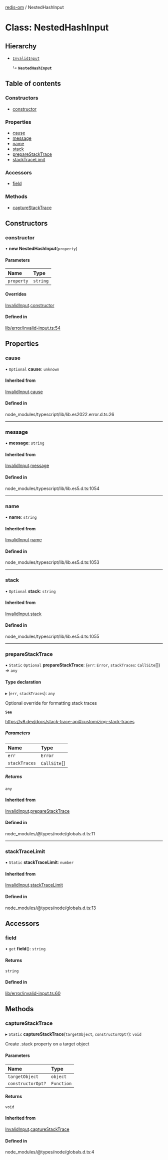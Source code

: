 [redis-om](../README.md) / NestedHashInput

# Class: NestedHashInput

## Hierarchy

- [`InvalidInput`](InvalidInput.md)

  ↳ **`NestedHashInput`**

## Table of contents

### Constructors

- [constructor](NestedHashInput.md#constructor)

### Properties

- [cause](NestedHashInput.md#cause)
- [message](NestedHashInput.md#message)
- [name](NestedHashInput.md#name)
- [stack](NestedHashInput.md#stack)
- [prepareStackTrace](NestedHashInput.md#preparestacktrace)
- [stackTraceLimit](NestedHashInput.md#stacktracelimit)

### Accessors

- [field](NestedHashInput.md#field)

### Methods

- [captureStackTrace](NestedHashInput.md#capturestacktrace)

## Constructors

### constructor

• **new NestedHashInput**(`property`)

#### Parameters

| Name | Type |
| :------ | :------ |
| `property` | `string` |

#### Overrides

[InvalidInput](InvalidInput.md).[constructor](InvalidInput.md#constructor)

#### Defined in

[lib/error/invalid-input.ts:54](https://github.com/redis/redis-om-node/blob/4f5798b/lib/error/invalid-input.ts#L54)

## Properties

### cause

• `Optional` **cause**: `unknown`

#### Inherited from

[InvalidInput](InvalidInput.md).[cause](InvalidInput.md#cause)

#### Defined in

node_modules/typescript/lib/lib.es2022.error.d.ts:26

___

### message

• **message**: `string`

#### Inherited from

[InvalidInput](InvalidInput.md).[message](InvalidInput.md#message)

#### Defined in

node_modules/typescript/lib/lib.es5.d.ts:1054

___

### name

• **name**: `string`

#### Inherited from

[InvalidInput](InvalidInput.md).[name](InvalidInput.md#name)

#### Defined in

node_modules/typescript/lib/lib.es5.d.ts:1053

___

### stack

• `Optional` **stack**: `string`

#### Inherited from

[InvalidInput](InvalidInput.md).[stack](InvalidInput.md#stack)

#### Defined in

node_modules/typescript/lib/lib.es5.d.ts:1055

___

### prepareStackTrace

▪ `Static` `Optional` **prepareStackTrace**: (`err`: `Error`, `stackTraces`: `CallSite`[]) => `any`

#### Type declaration

▸ (`err`, `stackTraces`): `any`

Optional override for formatting stack traces

**`See`**

https://v8.dev/docs/stack-trace-api#customizing-stack-traces

##### Parameters

| Name | Type |
| :------ | :------ |
| `err` | `Error` |
| `stackTraces` | `CallSite`[] |

##### Returns

`any`

#### Inherited from

[InvalidInput](InvalidInput.md).[prepareStackTrace](InvalidInput.md#preparestacktrace)

#### Defined in

node_modules/@types/node/globals.d.ts:11

___

### stackTraceLimit

▪ `Static` **stackTraceLimit**: `number`

#### Inherited from

[InvalidInput](InvalidInput.md).[stackTraceLimit](InvalidInput.md#stacktracelimit)

#### Defined in

node_modules/@types/node/globals.d.ts:13

## Accessors

### field

• `get` **field**(): `string`

#### Returns

`string`

#### Defined in

[lib/error/invalid-input.ts:60](https://github.com/redis/redis-om-node/blob/4f5798b/lib/error/invalid-input.ts#L60)

## Methods

### captureStackTrace

▸ `Static` **captureStackTrace**(`targetObject`, `constructorOpt?`): `void`

Create .stack property on a target object

#### Parameters

| Name | Type |
| :------ | :------ |
| `targetObject` | `object` |
| `constructorOpt?` | `Function` |

#### Returns

`void`

#### Inherited from

[InvalidInput](InvalidInput.md).[captureStackTrace](InvalidInput.md#capturestacktrace)

#### Defined in

node_modules/@types/node/globals.d.ts:4
